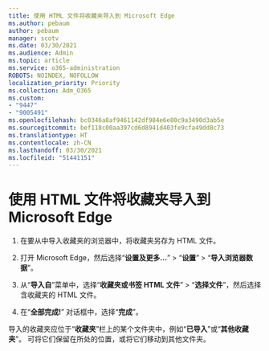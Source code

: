 ```yaml
---
title: 使用 HTML 文件将收藏夹导入到 Microsoft Edge
ms.author: pebaum
author: pebaum
manager: scotv
ms.date: 03/30/2021
ms.audience: Admin
ms.topic: article
ms.service: o365-administration
ROBOTS: NOINDEX, NOFOLLOW
localization_priority: Priority
ms.collection: Adm_O365
ms.custom:
- "9447"
- "9005491"
ms.openlocfilehash: bc0346a8af9461142df984e6e80c9a3490d3ab5e
ms.sourcegitcommit: bef118c00aa397cd6d8941d403fe9cfa49dd8c73
ms.translationtype: HT
ms.contentlocale: zh-CN
ms.lasthandoff: 03/30/2021
ms.locfileid: "51441151"
---
```

# <a name="use-an-html-file-to-import-favorites-to-microsoft-edge"></a>使用 HTML 文件将收藏夹导入到 Microsoft Edge

1. 在要从中导入收藏夹的浏览器中，将收藏夹另存为 HTML 文件。

1. 打开 Microsoft Edge，然后选择“**设置及更多...**” > “**设置**” > “**导入浏览器数据**”。

1. 从“**导入自**”菜单中，选择“**收藏夹或书签 HTML 文件**” > “**选择文件**”，然后选择含收藏夹的 HTML 文件。

1. 在“**全部完成!**” 对话框中，选择“**完成**”。

导入的收藏夹应位于“**收藏夹**”栏上的某个文件夹中，例如“**已导入**”或“**其他收藏夹**”。 可将它们保留在所处的位置，或将它们移动到其他文件夹。